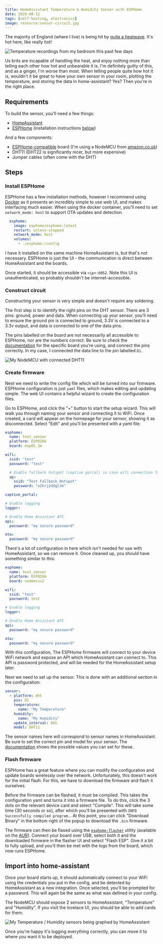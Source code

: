 ```yaml
---
title: HomeAssistant Temperature & Humidity Sensor with ESPHome
date: 2020-08-12
tags: [self-hosting, electronics]
image: resource:sensor-circuit.jpg
---
```


The majority of England (where I live) is being hit by [quite a heatwave](https://www.dailymail.co.uk/news/article-8610963/UK-weather-Britain-swelter-TEN-day-heatwave.html). It's hot here, like really hot!

![Temperature recordings from my bedroom this past few days](grafana-graph.png)

Us brits are incapable of handling the heat, and enjoy nothing more than telling each other how hot and unbearable it is. I'm definitely guilty of this, and as a ginger, I'm worse than most. When telling people quite how hot it is, wouldn't it be great to have your own sensor in your room, plotting the temperature, and storing the data in home-assistant? Yes? Then you're in the right place.

## Requirements

To build the sensor, you'll need a few things:

- [HomeAssistant](https://www.home-assistant.io/)
- [ESPHome](https://esphome.io/) (installation instructions [below](#install-esphome))

And a few components:

- [ESPHome-compatible](https://esphome.io/#devices) board (I'm using a NodeMCU from [amazon.co.uk](https://www.amazon.co.uk/s?k=nodemcu))
- DHT11 (DHT22 is significantly nicer, but more expensive)
- Jumper cables (often come with the DHT)

## Steps

### Install ESPHome

ESPHome has a few installation methods, however I recommend using [Docker](https://hub.docker.com/r/esphome/esphome) as it presents an incredibly simple to use web UI, and makes interfacing much easier. When using the docker container, you'll need to set `network_mode: host` to support OTA updates and detection.

```yaml
  esphome:
    image: esphome/esphome:latest
    restart: unless-stopped
    network_mode: host
    volumes:
      - ./esphome:/config
```

I have it installed on the same machine HomeAssistant is, but that's not necessary. ESPHome is just the UI - the communication is direct between HomeAssistant and the boards.

Once started, it should be accessible via `<ip>:6052`. Note this UI is unauthenticated, so probably shouldn't be internet-accessible.

### Construct circuit

Constructing your sensor is very simple and doesn't require any soldering.

The first step is to identify the right pins on the DHT sensor. There are 3 pins: ground, power and data. When connecting up your sensor, you'll need to ensure the ground pin is connected to ground, 3.3V is connected to a 3.3v output, and data is connected to one of the data pins.

The pins labelled on the board are not necessarily all accessible to ESPHome, nor are the numbers correct. Be sure to check the [documentation](https://esphome.io/devices/nodemcu_esp8266.html) for the specific board you're using, and connect the pins correctly. In my case, I connected the data line to the pin labelled `D1`.

![My NodeMCU with connected DHT11](sensor-circuit.jpg)

### Create firmware

Next we need to write the config file which will be turned into our firmware. ESPHome configuration is just `yaml` files, which makes editing and updating simple. The web UI contains a helpful wizard to create the configuration files.

Go to ESPHome, and click the "+" button to start the setup wizard. This will walk you through naming your sensor and connecting it to WiFi. Once created, a card will appear on the homepage for your sensor, showing it as disconnected. Select "Edit" and you'll be presented with a yaml file:

```yaml
esphome:
  name: test_sensor
  platform: ESP8266
  board: esp01_1m

wifi:
  ssid: "test"
  password: "test"

  # Enable fallback hotspot (captive portal) in case wifi connection fails
  ap:
    ssid: "Test Fallback Hotspot"
    password: "oZkrj2ddgl3m"

captive_portal:

# Enable logging
logger:

# Enable Home Assistant API
api:
  password: "my secure password"

ota:
  password: "my secure password"
```

There's a lot of configuration in here which isn't needed for use with HomeAssistant, so we can remove it. Once cleaned up, you should have something similar to this:

```yaml
esphome:
  name: test_sensor
  platform: ESP8266
  board: nodemcuv2

wifi:
  ssid: "test"
  password: test

# Enable logging
logger:

# Enable Home Assistant API
api:
  password: "my secure password"

ota:
  password: "my secure password"
```

With this configuration, The ESPHome firmware will connect to your device WiFi network and expose an API which HomeAssistant can connect to. This API is password protected, and will be needed for the HomeAssistant setup later.

Next we need to set up the sensor. This is done with an additional section in the configuration:

```yaml
sensor:
  - platform: dht
    pin: D1
    temperature:
      name: "My Temperature"
    humidity:
      name: "My Humidity"
    update_interval: 60s
    model: DHT11
```

The sensor names here will correspond to sensor names in HomeAssistant. Be sure to set the correct pin and model for your sensor. The [documentation](https://esphome.io/components/sensor/dht.html) shows the possible values you can set for these.

### Flash firmware

ESPHome has a great feature where you can modify the configuration and update boards wirelessly over the network. Unfortunately, this doesn't work for the initial flash. For this, we have to download the firmware and flash it ourselves.

Before the firmware can be flashed, it must be compiled. This takes the configuration yaml and turns it into a firmware file. To do this, click the 3 dots on the relevant device card and select "Compile". This will take some time (30 seconds or so), after which you'll be presented with `INFO Successfully compiled program.`. At this point, you can click "Download Binary" in the bottom right of the popup to download the `.bin` firmware.

The firmware can then be flased using the [`esphome-flasher`](https://esphome.io/guides/faq.html#esphome-flasher) utility (available on the [AUR](https://aur.archlinux.org/packages/esphome-flasher)). Connect your board over USB, select both it and the downloaded firmware in the flasher UI and select "Flash ESP". Give it a bit to fully upload, and you'll then be met with the logs from the board, which now runs ESPHome.

## Import into home-assistant

Once your board starts up, it should automatically connect to your WiFi using the credentials you put in the config, and be detected by HomeAssistant as a new integration. Once selected, you'll be prompted for a password. This will again be the same as what was defined in your config.

The NodeMCU should expose 2 sensors to HomeAssistant, "Temperature" and "Humidity". If you visit the lovelace UI, you should be able to add cards for them.

![My Temperature / Humidity sensors being graphed by HomeAssistant](ha-dashboard.png)

Once you're happy it's logging everything correctly, you can move it to where you want it to be deployed.
